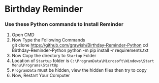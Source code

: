 # **Birthday Reminder**

### Use these Python commands to Install Reminder
1. Open CMD
2. Now Type the Following Commands<br>
    git clone https://github.com/grawish/Birthday-Reminder-Python
    cd Birthday-Reminder-Python
    python -m pip install -r requirements.txt
3. Now Copy the directory to `Startup` Folder
4. Location of `Startup` folder is `C:\ProgramData\Microsoft\Windows\Start Menu\Programs\StartUp`
5. `ProgramData` must be hidden, view the hidden files then try to copy 
6. Now, Restart Your Computer
